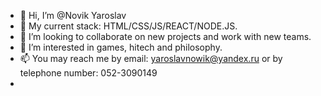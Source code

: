 - 👋 Hi, I’m @Novik Yaroslav
- 🌱 My current stack: HTML/CSS/JS/REACT/NODE.JS.
- 💞️ I’m looking to collaborate on new projects and work with new teams.
- 👀 I’m interested in games, hitech and philosophy.
- 📫 You may reach me by email: yaroslavnowik@yandex.ru or by telephone number: 052-3090149
- 

<!---
NovikYaroslav/NovikYaroslav is a ✨ special ✨ repository because its `README.md` (this file) appears on your GitHub profile.
You can click the Preview link to take a look at your changes.
--->
